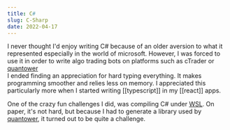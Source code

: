 ```yaml
---
title: C#
slug: C-Sharp
date: 2022-04-17
---
```


I never thought I'd enjoy writing C# because of an older aversion to what it represented especially in the world of microsoft.
However, I was forced to use it in order to write algo trading bots on platforms such as cTrader or [quantower](2owt9jez)\
I ended finding an appreciation for hard typing everything. It makes programming smoother and relies less on memory.
I appreciated this particularly more when I started writing [[typescript]] in my [[react]] apps.

One of the crazy fun challenges I did, was compiling C# under [WSL](yulpo75g).
On paper, it's not hard, but because I had to generate a library used by [quantower](2owt9jez), it turned out to be quite a challenge.

